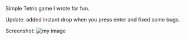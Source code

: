 Simple Tetris game I wrote for fun.

Update: added instant drop when you press enter and fixed some bugs.   

Screenshot:
![my image](https://github.com/TCAU/Tetris/img/blob/master/screenshot.png?raw=true)
